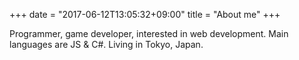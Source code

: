 +++
date = "2017-06-12T13:05:32+09:00"
title = "About me"
+++

Programmer, game developer, interested in web development.
Main languages are JS & C#.
Living in Tokyo, Japan.
